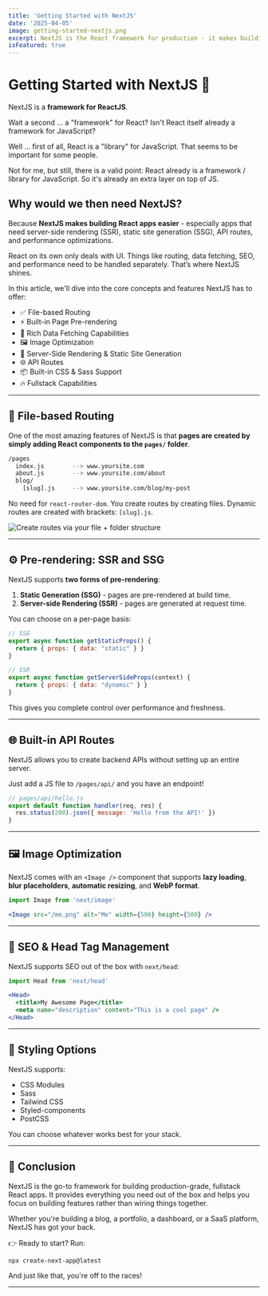 ```yaml
---
title: 'Getting Started with NextJS'
date: '2025-04-05'
image: getting-started-nextjs.png
excerpt: NextJS is the React framework for production - it makes building fullstack React apps and sites a breeze and ships with built-in SSR, routing, image optimization, and more.
isFeatured: true
---
```


# Getting Started with NextJS 🚀

NextJS is a **framework for ReactJS**.

Wait a second ... a "framework" for React? Isn't React itself already a framework for JavaScript?

Well ... first of all, React is a "library" for JavaScript. That seems to be important for some people.

Not for me, but still, there is a valid point: React already is a framework / library for JavaScript. So it's already an extra layer on top of JS.

## Why would we then need NextJS?

Because **NextJS makes building React apps easier** - especially apps that need server-side rendering (SSR), static site generation (SSG), API routes, and performance optimizations.

React on its own only deals with UI. Things like routing, data fetching, SEO, and performance need to be handled separately. That’s where NextJS shines.

In this article, we'll dive into the core concepts and features NextJS has to offer:

- ✅ File-based Routing
- ⚡ Built-in Page Pre-rendering
- 📡 Rich Data Fetching Capabilities
- 🖼️ Image Optimization
- 🧠 Server-Side Rendering & Static Site Generation
- 🌐 API Routes
- 📦 Built-in CSS & Sass Support
- 🔥 Fullstack Capabilities

---

## 📁 File-based Routing

One of the most amazing features of NextJS is that **pages are created by simply adding React components to the `pages/` folder**.

```bash
/pages
  index.js        --> www.yoursite.com
  about.js        --> www.yoursite.com/about
  blog/
    [slug].js     --> www.yoursite.com/blog/my-post
```

No need for `react-router-dom`. You create routes by creating files. Dynamic routes are created with brackets: `[slug].js`.

![Create routes via your file + folder structure](nextjs-file-based-routing.png)

---

## ⚙️ Pre-rendering: SSR and SSG

NextJS supports **two forms of pre-rendering**:

1. **Static Generation (SSG)** - pages are pre-rendered at build time.
2. **Server-side Rendering (SSR)** - pages are generated at request time.

You can choose on a per-page basis:

```js
// SSG
export async function getStaticProps() {
  return { props: { data: "static" } }
}

// SSR
export async function getServerSideProps(context) {
  return { props: { data: "dynamic" } }
}
```

This gives you complete control over performance and freshness.

---

## 🌐 Built-in API Routes

NextJS allows you to create backend APIs without setting up an entire server.

Just add a JS file to `/pages/api/` and you have an endpoint!

```js
// pages/api/hello.js
export default function handler(req, res) {
  res.status(200).json({ message: 'Hello from the API!' })
}
```

---

## 🖼️ Image Optimization

NextJS comes with an `<Image />` component that supports **lazy loading**, **blur placeholders**, **automatic resizing**, and **WebP format**.

```jsx
import Image from 'next/image'

<Image src="/me.png" alt="Me" width={500} height={500} />
```

---

## 🧠 SEO & Head Tag Management

NextJS supports SEO out of the box with `next/head`:

```jsx
import Head from 'next/head'

<Head>
  <title>My Awesome Page</title>
  <meta name="description" content="This is a cool page" />
</Head>
```

---

## 💅 Styling Options

NextJS supports:

- CSS Modules
- Sass
- Tailwind CSS
- Styled-components
- PostCSS

You can choose whatever works best for your stack.

---

## 🏁 Conclusion

NextJS is the go-to framework for building production-grade, fullstack React apps. It provides everything you need out of the box and helps you focus on building features rather than wiring things together.

Whether you're building a blog, a portfolio, a dashboard, or a SaaS platform, NextJS has got your back.

👉 Ready to start? Run:

```bash
npx create-next-app@latest
```

And just like that, you're off to the races!

---